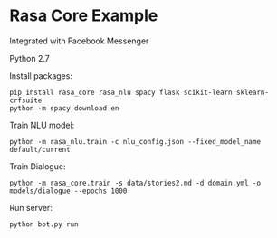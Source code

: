 # Rasa Core Example

Integrated with Facebook Messenger

Python 2.7

Install packages:
```
pip install rasa_core rasa_nlu spacy flask scikit-learn sklearn-crfsuite
python -m spacy download en
```

Train NLU model:
```
python -m rasa_nlu.train -c nlu_config.json --fixed_model_name default/current
```

Train Dialogue:
```
python -m rasa_core.train -s data/stories2.md -d domain.yml -o models/dialogue --epochs 1000
```

Run server:
```
python bot.py run
```
